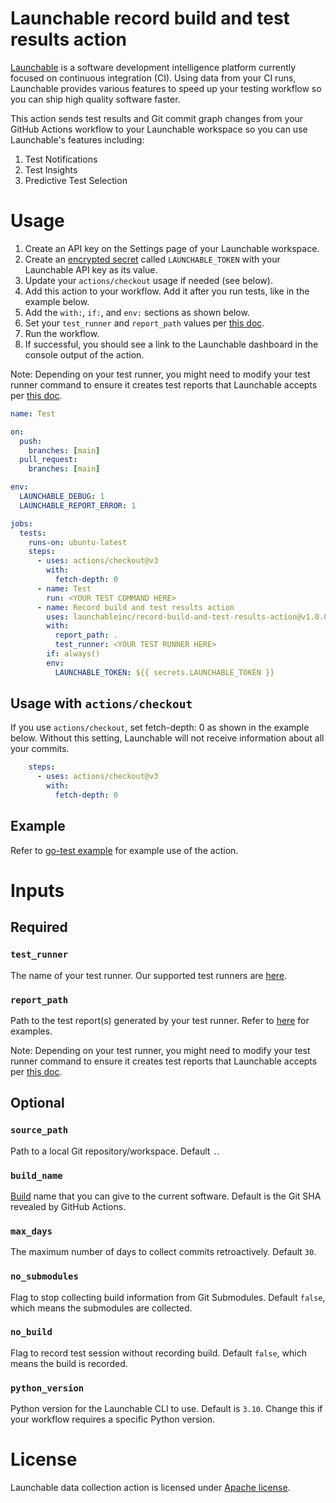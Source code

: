 # Launchable record build and test results action

[Launchable](https://www.launchableinc.com/) is a software development intelligence platform currently focused on continuous integration (CI). Using data from your CI runs, Launchable provides various features to speed up your testing workflow so you can ship high quality software faster.

This action sends test results and Git commit graph changes from your GitHub Actions workflow to your Launchable workspace so you can use Launchable's features including:

1. Test Notifications
2. Test Insights
3. Predictive Test Selection

# Usage

1. Create an API key on the Settings page of your Launchable workspace.
2. Create an [encrypted secret](https://docs.github.com/en/actions/security-guides/encrypted-secrets#creating-encrypted-secrets-for-a-repository) called `LAUNCHABLE_TOKEN` with your Launchable API key as its value.
3. Update your `actions/checkout` usage if needed (see below).
3. Add this action to your workflow. Add it after you run tests, like in the example below.
4. Add the `with:`, `if:`, and `env:` sections as shown below.
5. Set your `test_runner` and `report_path` values per [this doc](https://www.launchableinc.com/docs/sending-data-to-launchable/using-ci-integrations/using-the-launchable-github-action/#add-the-launchable-action).
6. Run the workflow.
7. If successful, you should see a link to the Launchable dashboard in the console output of the action.

Note: Depending on your test runner, you might need to modify your test runner command to ensure it creates test reports that Launchable accepts per [this doc](https://www.launchableinc.com/docs/sending-data-to-launchable/using-ci-integrations/using-the-launchable-github-action/#update-your-test-runner-command).

```yaml
name: Test

on:
  push:
    branches: [main]
  pull_request:
    branches: [main]

env:
  LAUNCHABLE_DEBUG: 1
  LAUNCHABLE_REPORT_ERROR: 1

jobs:
  tests:
    runs-on: ubuntu-latest
    steps:
      - uses: actions/checkout@v3
        with:
          fetch-depth: 0
      - name: Test
        run: <YOUR TEST COMMAND HERE>
      - name: Record build and test results action
        uses: launchableinc/record-build-and-test-results-action@v1.0.0
        with:
          report_path: .
          test_runner: <YOUR TEST RUNNER HERE>
        if: always()
        env:
          LAUNCHABLE_TOKEN: ${{ secrets.LAUNCHABLE_TOKEN }}
```

## Usage with `actions/checkout`

If you use `actions/checkout`, set fetch-depth: 0 as shown in the example below. Without this setting, Launchable will not receive information about all your commits.

```yaml
    steps:
      - uses: actions/checkout@v3
        with:
          fetch-depth: 0
```

## Example

Refer to [go-test example](./.github/workflows/go-test-example.yaml) for example use of the action.

# Inputs

## Required

### `test_runner`

The name of your test runner. Our supported test runners are [here](https://www.launchableinc.com/docs/sending-data-to-launchable/using-ci-integrations/using-the-launchable-github-action/).

### `report_path`

Path to the test report(s) generated by your test runner. Refer to [here](https://www.launchableinc.com/docs/sending-data-to-launchable/using-ci-integrations/using-the-launchable-github-action/) for examples.

Note: Depending on your test runner, you might need to modify your test runner command to ensure it creates test reports that Launchable accepts per [this doc](https://www.launchableinc.com/docs/sending-data-to-launchable/using-ci-integrations/using-the-launchable-github-action/#update-your-test-runner-command).

## Optional

### `source_path`

Path to a local Git repository/workspace. Default `.`.

### `build_name`

[Build](https://docs.launchableinc.com/concepts/build) name that you can give to the current software. Default is the Git SHA revealed by GitHub Actions.

### `max_days`

The maximum number of days to collect commits retroactively. Default `30`.

### `no_submodules`

Flag to stop collecting build information from Git Submodules. Default `false`, which means the submodules are collected.

### `no_build`

Flag to record test session without recording build. Default `false`, which means the build is recorded.

### `python_version`

Python version for the Launchable CLI to use. Default is `3.10`. Change this if your workflow requires a specific Python version.

# License
Launchable data collection action is licensed under [Apache license](./LICENSE).
